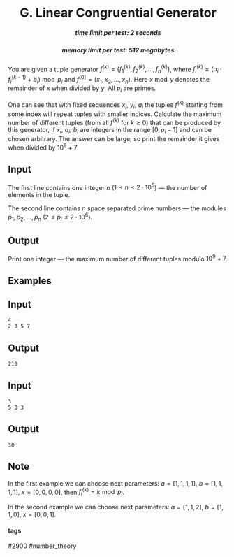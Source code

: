 <h1 style='text-align: center;'> G. Linear Congruential Generator</h1>

<h5 style='text-align: center;'>time limit per test: 2 seconds</h5>
<h5 style='text-align: center;'>memory limit per test: 512 megabytes</h5>

You are given a tuple generator $f^{(k)} = (f_1^{(k)}, f_2^{(k)}, \dots, f_n^{(k)})$, where $f_i^{(k)} = (a_i \cdot f_i^{(k - 1)} + b_i) \bmod p_i$ and $f^{(0)} = (x_1, x_2, \dots, x_n)$. Here $x \bmod y$ denotes the remainder of $x$ when divided by $y$. All $p_i$ are primes.

One can see that with fixed sequences $x_i$, $y_i$, $a_i$ the tuples $f^{(k)}$ starting from some index will repeat tuples with smaller indices. Calculate the maximum number of different tuples (from all $f^{(k)}$ for $k \ge 0$) that can be produced by this generator, if $x_i$, $a_i$, $b_i$ are integers in the range $[0, p_i - 1]$ and can be chosen arbitrary. The answer can be large, so print the remainder it gives when divided by $10^9 + 7$

## Input

The first line contains one integer $n$ ($1 \le n \le 2 \cdot 10^5$) — the number of elements in the tuple.

The second line contains $n$ space separated prime numbers — the modules $p_1, p_2, \ldots, p_n$ ($2 \le p_i \le 2 \cdot 10^6$).

## Output

Print one integer — the maximum number of different tuples modulo $10^9 + 7$.

## Examples

## Input


```
4  
2 3 5 7  

```
## Output


```
210  

```
## Input


```
3  
5 3 3  

```
## Output


```
30  

```
## Note

In the first example we can choose next parameters: $a = [1, 1, 1, 1]$, $b = [1, 1, 1, 1]$, $x = [0, 0, 0, 0]$, then $f_i^{(k)} = k \bmod p_i$.

In the second example we can choose next parameters: $a = [1, 1, 2]$, $b = [1, 1, 0]$, $x = [0, 0, 1]$.



#### tags 

#2900 #number_theory 